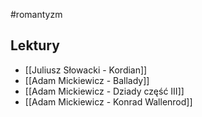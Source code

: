 #romantyzm

## Lektury
- [[Juliusz Słowacki - Kordian]]
- [[Adam Mickiewicz - Ballady]]
- [[Adam Mickiewicz - Dziady część III]]
- [[Adam Mickiewicz - Konrad Wallenrod]]